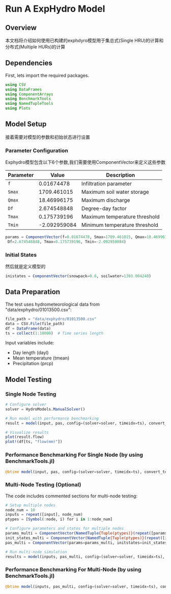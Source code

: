 # Run A ExpHydro Model

## Overview

本文档将介绍如何使用已构建的exphdyro模型用于集总式(Single HRU)的计算和分布式(Multiple HURs)的计算

## Dependencies

First, lets import the required packages.

```julia
using CSV
using DataFrames
using ComponentArrays
using BenchmarkTools
using NamedTupleTools
using Plots
```

## Model Setup

接着需要对模型的参数和初始状态进行设置

### Parameter Configuration

Exphydro模型包含以下6个参数,我们需要使用ComponentVector来定义这些参数

| Parameter | Value        | Description                   |
| --------- | ------------ | ----------------------------- |
| `f`       | 0.01674478   | Infiltration parameter        |
| `Smax`    | 1709.461015  | Maximum soil water storage    |
| `Qmax`    | 18.46996175  | Maximum discharge             |
| `Df`      | 2.674548848  | Degree-day factor             |
| `Tmax`    | 0.175739196  | Maximum temperature threshold |
| `Tmin`    | -2.092959084 | Minimum temperature threshold |

```julia
params = ComponentVector(f=0.01674478, Smax=1709.461015, Qmax=18.46996175,
 Df=2.674548848, Tmax=0.175739196, Tmin=-2.092959084)
```

### Initial States

然后就是定义模型的

```julia
inistates = ComponentVector(snowpack=0.0, soilwater=1303.004248)
```

## Data Preparation

The test uses hydrometeorological data from "data/exphydro/01013500.csv":

```julia
file_path = "data/exphydro/01013500.csv"
data = CSV.File(file_path)
df = DataFrame(data)
ts = collect(1:10000)  # Time series length
```

Input variables include:

- Day length (dayl)
- Mean temperature (tmean)
- Precipitation (prcp)

## Model Testing

### Single Node Testing

```julia
# Configure solver
solver = HydroModels.ManualSolver()

# Run model with performance benchmarking
result = model(input, pas, config=(solver=solver, timeidx=ts), convert_to_ntp=true)

# Visualize results
plot(result.flow)
plot!(df[ts, "flow(mm)"])
```

### Performance Benchmarking For Single Node (by using BenchmarkTools.jl)

```julia
@btime model(input, pas, config=(solver=solver, timeidx=ts), convert_to_ntp=true);
```

### Multi-Node Testing (Optional)

The code includes commented sections for multi-node testing:

```julia
# Setup multiple nodes
node_num = 10
inputs = repeat([input], node_num)
ptypes = [Symbol(:node, i) for i in 1:node_num]

# Configure parameters and states for multiple nodes
params_multi = ComponentVector(NamedTuple{Tuple(ptypes)}(repeat([params], node_num)))
init_states_multi = ComponentVector(NamedTuple{Tuple(ptypes)}(repeat([init_states], node_num)))
pas_multi = ComponentVector(params=params_multi, initstates=init_states_multi)

# Run multi-node simulation
results = model(inputs, pas_multi, config=(solver=solver, timeidx=ts), convert_to_ntp=true)
```

### Performance Benchmarking For Multi-Node (by using BenchmarkTools.jl)

```julia
@btime model(inputs, pas_multi, config=(solver=solver, timeidx=ts), convert_to_ntp=true);
```